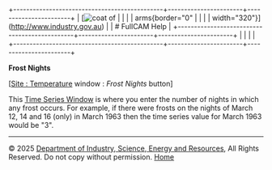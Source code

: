 +----------------------------------------------+-----------------------+-----------------------+
| [![coat of                                   |                       | [](index.htm)         |
| arms](imgs/DISER-inline_Mono.png){border="0" |                       |                       |
| width="320"}](http://www.industry.gov.au)    |                       | # FullCAM Help        |
+----------------------------------------------+-----------------------+-----------------------+
|                                              |                       |                       |
+----------------------------------------------+-----------------------+-----------------------+

**Frost Nights**

\[[Site : Temperature](13_Site_Temperature.htm) window : *Frost Nights*
button\]

This [Time Series Window](135_time-series%20window.htm) is where you
enter the number of nights in which any frost occurs. For example, if
there were frosts on the nights of March 12, 14 and 16 (only) in March
1963 then the time series value for March 1963 would be "3".

------------------------------------------------------------------------

© 2025 [Department of Industry, Science, Energy and
Resources](http://www.industry.gov.au "Department of Industry, Science, Energy and Resources"),
All Rights Reserved. Do not copy without permission.
[Home](index.htm "help index")
